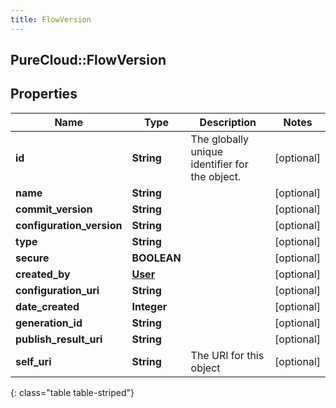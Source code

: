 ```yaml
---
title: FlowVersion
---
```

## PureCloud::FlowVersion

## Properties

|Name | Type | Description | Notes|
|------------ | ------------- | ------------- | -------------|
| **id** | **String** | The globally unique identifier for the object. | [optional] |
| **name** | **String** |  | [optional] |
| **commit_version** | **String** |  | [optional] |
| **configuration_version** | **String** |  | [optional] |
| **type** | **String** |  | [optional] |
| **secure** | **BOOLEAN** |  | [optional] |
| **created_by** | [**User**](User.html) |  | [optional] |
| **configuration_uri** | **String** |  | [optional] |
| **date_created** | **Integer** |  | [optional] |
| **generation_id** | **String** |  | [optional] |
| **publish_result_uri** | **String** |  | [optional] |
| **self_uri** | **String** | The URI for this object | [optional] |
{: class="table table-striped"}


